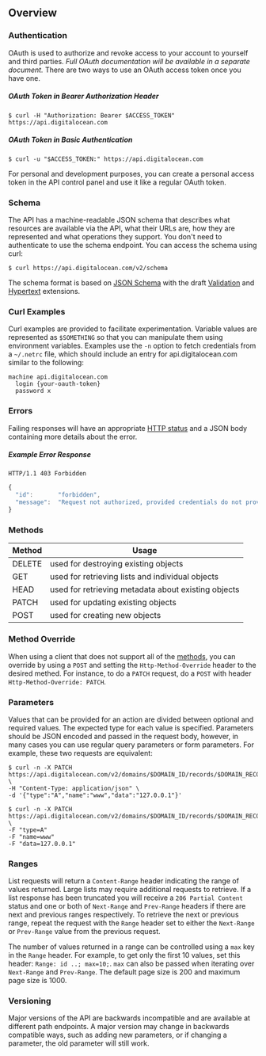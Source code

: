 ## Overview

### Authentication

OAuth is used to authorize and revoke access to your account to yourself and third parties. *Full
OAuth documentation will be available in a separate document.* There are two ways to use an OAuth
access token once you have one.

##### OAuth Token in Bearer Authorization Header

```shell
$ curl -H "Authorization: Bearer $ACCESS_TOKEN" https://api.digitalocean.com
```

##### OAuth Token in Basic Authentication

```shell
$ curl -u "$ACCESS_TOKEN:" https://api.digitalocean.com
```

For personal and development purposes, you can create a personal access token in the API control
panel and use it like a regular OAuth token.

### Schema

The API has a machine-readable JSON schema that describes what resources are available via the API,
what their URLs are, how they are represented and what operations they support. You don't need to 
authenticate to use the schema endpoint. You can access the schema using curl:

```shell
$ curl https://api.digitalocean.com/v2/schema
```

The schema format is based on [JSON Schema](http://json-schema.org/) with the draft [Validation](http://tools.ietf.org/html/draft-fge-json-schema-validation-00) and [Hypertext](http://tools.ietf.org/html/draft-luff-json-hyper-schema-00) extensions.

### Curl Examples

Curl examples are provided to facilitate experimentation. Variable values are represented as `$SOMETHING` so that you can manipulate them using environment variables. Examples use the `-n` option to fetch credentials from a `~/.netrc` file, which should include an entry for api.digitalocean.com similar to the following:

```
machine api.digitalocean.com
  login {your-oauth-token}
  password x
```

### Errors

Failing responses will have an appropriate [HTTP status](https://github.com/for-GET/know-your-http-well/blob/master/status-codes.md) and a JSON body containing more details about the error.

##### Example Error Response

```
HTTP/1.1 403 Forbidden
```
```javascript
{
  "id":       "forbidden",
  "message":  "Request not authorized, provided credentials do not provide access to specified resource"
}
```

### Methods

<table>
<thead><tr>
<th>Method</th>
<th>Usage</th>
</tr></thead>
<tbody>
<tr>
<td>DELETE</td>
<td>used for destroying existing objects</td>
</tr>
<tr>
<td>GET</td>
<td>used for retrieving lists and individual objects</td>
</tr>
<tr>
<td>HEAD</td>
<td>used for retrieving metadata about existing objects</td>
</tr>
<tr>
<td>PATCH</td>
<td>used for updating existing objects</td>
</tr>
<tr>
<td>POST</td>
<td>used for creating new objects</td>
</tr>
</tbody>
</table>

### Method Override

When using a client that does not support all of the [methods](#methods), you can override by using a `POST` and
setting the `Http-Method-Override` header to the desired methed. For instance, to do a `PATCH`
request, do a `POST` with header `Http-Method-Override: PATCH`.

### Parameters

Values that can be provided for an action are divided between optional and required values. The expected type for each value is specified. Parameters should be JSON encoded and passed in the request body, however, in many cases you can use regular query parameters or form parameters. For example, these two requests are equivalent:

```shell
$ curl -n -X PATCH https://api.digitalocean.com/v2/domains/$DOMAIN_ID/records/$DOMAIN_RECORD_ID \
-H "Content-Type: application/json" \
-d '{"type":"A","name":"www","data":"127.0.0.1"}'
```
```shell
$ curl -n -X PATCH https://api.digitalocean.com/v2/domains/$DOMAIN_ID/records/$DOMAIN_RECORD_ID \
-F "type=A"
-F "name=www"
-F "data=127.0.0.1"
```

### Ranges

List requests will return a `Content-Range` header indicating the range of values returned. Large lists may require additional requests to retrieve. If a list response has been truncated you will receive a `206 Partial Content` status and one or both of `Next-Range` and `Prev-Range` headers if there are next and previous ranges respectively. To retrieve the next or previous range, repeat the request with the `Range` header set to either the `Next-Range` or `Prev-Range` value from the previous request.

The number of values returned in a range can be controlled using a `max` key in the `Range` header. For example, to get only the first 10 values, set this header: `Range: id ..; max=10;`. `max` can also be passed when iterating over `Next-Range` and `Prev-Range`. The default page size is 200 and maximum page size is 1000.

### Versioning

Major versions of the API are backwards incompatible and are available at different path endpoints. A major version may change
in backwards compatible ways, such as adding new parameters, or if changing a parameter, the old parameter will still work.




